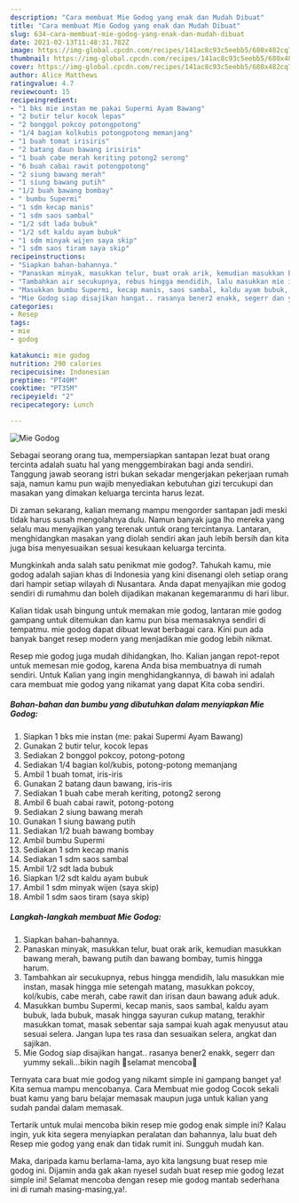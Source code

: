 ```yaml
---
description: "Cara membuat Mie Godog yang enak dan Mudah Dibuat"
title: "Cara membuat Mie Godog yang enak dan Mudah Dibuat"
slug: 634-cara-membuat-mie-godog-yang-enak-dan-mudah-dibuat
date: 2021-02-13T11:48:31.782Z
image: https://img-global.cpcdn.com/recipes/141ac8c93c5eebb5/680x482cq70/mie-godog-foto-resep-utama.jpg
thumbnail: https://img-global.cpcdn.com/recipes/141ac8c93c5eebb5/680x482cq70/mie-godog-foto-resep-utama.jpg
cover: https://img-global.cpcdn.com/recipes/141ac8c93c5eebb5/680x482cq70/mie-godog-foto-resep-utama.jpg
author: Alice Matthews
ratingvalue: 4.7
reviewcount: 15
recipeingredient:
- "1 bks mie instan me pakai Supermi Ayam Bawang"
- "2 butir telur kocok lepas"
- "2 bonggol pokcoy potongpotong"
- "1/4 bagian kolkubis potongpotong memanjang"
- "1 buah tomat irisiris"
- "2 batang daun bawang irisiris"
- "1 buah cabe merah keriting potong2 serong"
- "6 buah cabai rawit potongpotong"
- "2 siung bawang merah"
- "1 siung bawang putih"
- "1/2 buah bawang bombay"
- " bumbu Supermi"
- "1 sdm kecap manis"
- "1 sdm saos sambal"
- "1/2 sdt lada bubuk"
- "1/2 sdt kaldu ayam bubuk"
- "1 sdm minyak wijen saya skip"
- "1 sdm saos tiram saya skip"
recipeinstructions:
- "Siapkan bahan-bahannya."
- "Panaskan minyak, masukkan telur, buat orak arik, kemudian masukkan bawang merah, bawang putih dan bawang bombay, tumis hingga harum."
- "Tambahkan air secukupnya, rebus hingga mendidih, lalu masukkan mie instan, masak hingga mie setengah matang, masukkan pokcoy, kol/kubis, cabe merah, cabe rawit dan irisan daun bawang aduk aduk."
- "Masukkan bumbu Supermi, kecap manis, saos sambal, kaldu ayam bubuk, lada bubuk, masak hingga sayuran cukup matang, terakhir masukkan tomat, masak sebentar saja sampai kuah agak menyusut atau sesuai selera. Jangan lupa tes rasa dan sesuaikan selera, angkat dan sajikan."
- "Mie Godog siap disajikan hangat.. rasanya bener2 enakk, segerr dan yummy sekali...bikin nagih 🤭selamat mencoba🤗"
categories:
- Resep
tags:
- mie
- godog

katakunci: mie godog 
nutrition: 290 calories
recipecuisine: Indonesian
preptime: "PT40M"
cooktime: "PT35M"
recipeyield: "2"
recipecategory: Lunch

---
```



![Mie Godog](https://img-global.cpcdn.com/recipes/141ac8c93c5eebb5/680x482cq70/mie-godog-foto-resep-utama.jpg)

Sebagai seorang orang tua, mempersiapkan santapan lezat buat orang tercinta adalah suatu hal yang menggembirakan bagi anda sendiri. Tanggung jawab seorang istri bukan sekadar mengerjakan pekerjaan rumah saja, namun kamu pun wajib menyediakan kebutuhan gizi tercukupi dan masakan yang dimakan keluarga tercinta harus lezat.

Di zaman  sekarang, kalian memang mampu mengorder santapan jadi meski tidak harus susah mengolahnya dulu. Namun banyak juga lho mereka yang selalu mau menyajikan yang terenak untuk orang tercintanya. Lantaran, menghidangkan masakan yang diolah sendiri akan jauh lebih bersih dan kita juga bisa menyesuaikan sesuai kesukaan keluarga tercinta. 



Mungkinkah anda salah satu penikmat mie godog?. Tahukah kamu, mie godog adalah sajian khas di Indonesia yang kini disenangi oleh setiap orang dari hampir setiap wilayah di Nusantara. Anda dapat menyajikan mie godog sendiri di rumahmu dan boleh dijadikan makanan kegemaranmu di hari libur.

Kalian tidak usah bingung untuk memakan mie godog, lantaran mie godog gampang untuk ditemukan dan kamu pun bisa memasaknya sendiri di tempatmu. mie godog dapat dibuat lewat berbagai cara. Kini pun ada banyak banget resep modern yang menjadikan mie godog lebih nikmat.

Resep mie godog juga mudah dihidangkan, lho. Kalian jangan repot-repot untuk memesan mie godog, karena Anda bisa membuatnya di rumah sendiri. Untuk Kalian yang ingin menghidangkannya, di bawah ini adalah cara membuat mie godog yang nikamat yang dapat Kita coba sendiri.

<!--inarticleads1-->

##### Bahan-bahan dan bumbu yang dibutuhkan dalam menyiapkan Mie Godog:

1. Siapkan 1 bks mie instan (me: pakai Supermi Ayam Bawang)
1. Gunakan 2 butir telur, kocok lepas
1. Sediakan 2 bonggol pokcoy, potong-potong
1. Sediakan 1/4 bagian kol/kubis, potong-potong memanjang
1. Ambil 1 buah tomat, iris-iris
1. Gunakan 2 batang daun bawang, iris-iris
1. Sediakan 1 buah cabe merah keriting, potong2 serong
1. Ambil 6 buah cabai rawit, potong-potong
1. Sediakan 2 siung bawang merah
1. Gunakan 1 siung bawang putih
1. Sediakan 1/2 buah bawang bombay
1. Ambil  bumbu Supermi
1. Sediakan 1 sdm kecap manis
1. Sediakan 1 sdm saos sambal
1. Ambil 1/2 sdt lada bubuk
1. Siapkan 1/2 sdt kaldu ayam bubuk
1. Ambil 1 sdm minyak wijen (saya skip)
1. Ambil 1 sdm saos tiram (saya skip)




<!--inarticleads2-->

##### Langkah-langkah membuat Mie Godog:

1. Siapkan bahan-bahannya.
1. Panaskan minyak, masukkan telur, buat orak arik, kemudian masukkan bawang merah, bawang putih dan bawang bombay, tumis hingga harum.
1. Tambahkan air secukupnya, rebus hingga mendidih, lalu masukkan mie instan, masak hingga mie setengah matang, masukkan pokcoy, kol/kubis, cabe merah, cabe rawit dan irisan daun bawang aduk aduk.
1. Masukkan bumbu Supermi, kecap manis, saos sambal, kaldu ayam bubuk, lada bubuk, masak hingga sayuran cukup matang, terakhir masukkan tomat, masak sebentar saja sampai kuah agak menyusut atau sesuai selera. Jangan lupa tes rasa dan sesuaikan selera, angkat dan sajikan.
1. Mie Godog siap disajikan hangat.. rasanya bener2 enakk, segerr dan yummy sekali...bikin nagih 🤭selamat mencoba🤗




Ternyata cara buat mie godog yang nikamt simple ini gampang banget ya! Kita semua mampu mencobanya. Cara Membuat mie godog Cocok sekali buat kamu yang baru belajar memasak maupun juga untuk kalian yang sudah pandai dalam memasak.

Tertarik untuk mulai mencoba bikin resep mie godog enak simple ini? Kalau ingin, yuk kita segera menyiapkan peralatan dan bahannya, lalu buat deh Resep mie godog yang enak dan tidak rumit ini. Sungguh mudah kan. 

Maka, daripada kamu berlama-lama, ayo kita langsung buat resep mie godog ini. Dijamin anda gak akan nyesel sudah buat resep mie godog lezat simple ini! Selamat mencoba dengan resep mie godog mantab sederhana ini di rumah masing-masing,ya!.

